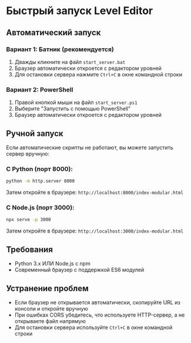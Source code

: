 # Быстрый запуск Level Editor

## Автоматический запуск

### Вариант 1: Батник (рекомендуется)
1. Дважды кликните на файл `start_server.bat`
2. Браузер автоматически откроется с редактором уровней
3. Для остановки сервера нажмите `Ctrl+C` в окне командной строки

### Вариант 2: PowerShell
1. Правой кнопкой мыши на файл `start_server.ps1`
2. Выберите "Запустить с помощью PowerShell"
3. Браузер автоматически откроется с редактором уровней

## Ручной запуск

Если автоматические скрипты не работают, вы можете запустить сервер вручную:

### С Python (порт 8000):
```bash
python -m http.server 8000
```
Затем откройте в браузере: `http://localhost:8000/index-modular.html`

### С Node.js (порт 3000):
```bash
npx serve -p 3000
```
Затем откройте в браузере: `http://localhost:3000/index-modular.html`

## Требования

- Python 3.x ИЛИ Node.js с npm
- Современный браузер с поддержкой ES6 модулей

## Устранение проблем

- Если браузер не открывается автоматически, скопируйте URL из консоли и откройте вручную
- При ошибках CORS убедитесь, что используете HTTP-сервер, а не открываете файл напрямую
- Для остановки сервера используйте `Ctrl+C` в окне командной строки

